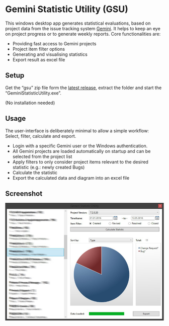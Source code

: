 Gemini Statistic Utility (GSU)
========

This windows desktop app generates statistical evaluations, based on project data from the issue tracking system [Gemini](https://www.countersoft.com). It helps to keep an eye on project progress or to generate weekly reports. Core functionalities are:

* Providing fast access to Gemini projects
* Project item filter options
* Generating and visualising statistics
* Export result as excel file

Setup
--------

Get the “gsu” zip file form the [latest release](https://github.com/krck/Gemini-Statistic-Utility/releases), extract the folder and start the “GeminiStatisticUtility.exe”. 

(No installation needed)

Usage
--------

The user-interface is deliberately minimal to allow a simple workflow: Select, filter, calculate and export.

* Login with a specific Gemini user or the Windows authentication.
* All Gemini projects are loaded automatically on startup and can be selected from the project list
* Apply filters to only consider project items relevant to the desired statistic (e.g.: newly created Bugs)
* Calculate the statistic
* Export the calculated data and diagram into an excel file 

Screenshot
--------

![Windows screenshot](images/Screenshot1.jpg)
